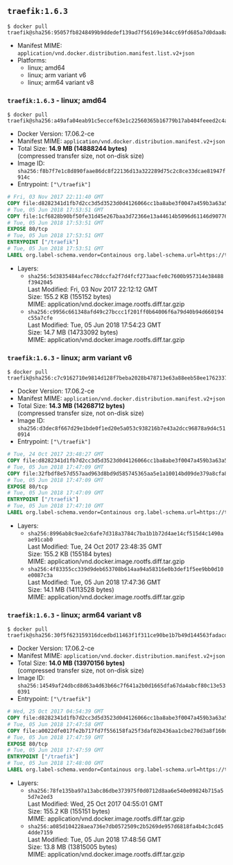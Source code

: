 ## `traefik:1.6.3`

```console
$ docker pull traefik@sha256:95057fb8248499b9ddedef139ad7f56169e344cc69fd685a7d0daa8adaa72d01
```

-	Manifest MIME: `application/vnd.docker.distribution.manifest.list.v2+json`
-	Platforms:
	-	linux; amd64
	-	linux; arm variant v6
	-	linux; arm64 variant v8

### `traefik:1.6.3` - linux; amd64

```console
$ docker pull traefik@sha256:a49afa04eab91c5eccef63e1c22560365b16779b17ab404feeed2c4a19b7d696
```

-	Docker Version: 17.06.2-ce
-	Manifest MIME: `application/vnd.docker.distribution.manifest.v2+json`
-	Total Size: **14.9 MB (14888244 bytes)**  
	(compressed transfer size, not on-disk size)
-	Image ID: `sha256:f8b7f7e1c8d890faae86dc8f22136d13a322289d75c2c8ce33dcae81947f914c`
-	Entrypoint: `["\/traefik"]`

```dockerfile
# Fri, 03 Nov 2017 22:11:40 GMT
COPY file:d8282341d1fb7d2cc3d5d3523d0d4126066cc1ba8abe3f0047a459b3a63a5653 in /etc/ssl/certs/ 
# Tue, 05 Jun 2018 17:53:51 GMT
COPY file:1cf6828b90bf50fe31d45e267baa3d72366e13a44614b5096d61146d90776863 in / 
# Tue, 05 Jun 2018 17:53:51 GMT
EXPOSE 80/tcp
# Tue, 05 Jun 2018 17:53:51 GMT
ENTRYPOINT ["/traefik"]
# Tue, 05 Jun 2018 17:53:51 GMT
LABEL org.label-schema.vendor=Containous org.label-schema.url=https://traefik.io org.label-schema.name=Traefik org.label-schema.description=A modern reverse-proxy org.label-schema.version=v1.6.3 org.label-schema.docker.schema-version=1.0
```

-	Layers:
	-	`sha256:5d3835484afecc78dccfa2f7d4fcf273aacfe0c7600b957314e38488f3942045`  
		Last Modified: Fri, 03 Nov 2017 22:12:12 GMT  
		Size: 155.2 KB (155152 bytes)  
		MIME: application/vnd.docker.image.rootfs.diff.tar.gzip
	-	`sha256:c9956c661348afd49c27bccc1f201ff0b64006f6a79d40b94d660194c55a7cfe`  
		Last Modified: Tue, 05 Jun 2018 17:54:23 GMT  
		Size: 14.7 MB (14733092 bytes)  
		MIME: application/vnd.docker.image.rootfs.diff.tar.gzip

### `traefik:1.6.3` - linux; arm variant v6

```console
$ docker pull traefik@sha256:c7c9162710e9814d128f7beba2028b478713e63a88eeb58ee1762337433dbd34
```

-	Docker Version: 17.06.2-ce
-	Manifest MIME: `application/vnd.docker.distribution.manifest.v2+json`
-	Total Size: **14.3 MB (14268712 bytes)**  
	(compressed transfer size, not on-disk size)
-	Image ID: `sha256:d3dec8f667d29e1bde0f1ed20e5a053c938216b7e43a2dcc96878a9d4c510914`
-	Entrypoint: `["\/traefik"]`

```dockerfile
# Tue, 24 Oct 2017 23:48:27 GMT
COPY file:d8282341d1fb7d2cc3d5d3523d0d4126066cc1ba8abe3f0047a459b3a63a5653 in /etc/ssl/certs/ 
# Tue, 05 Jun 2018 17:47:09 GMT
COPY file:32fbdf8e57d557aad963d8bd9d585745365aa5e1a10014bd09de379a8cfa852a in / 
# Tue, 05 Jun 2018 17:47:09 GMT
EXPOSE 80/tcp
# Tue, 05 Jun 2018 17:47:09 GMT
ENTRYPOINT ["/traefik"]
# Tue, 05 Jun 2018 17:47:10 GMT
LABEL org.label-schema.vendor=Containous org.label-schema.url=https://traefik.io org.label-schema.name=Traefik org.label-schema.description=A modern reverse-proxy org.label-schema.version=v1.6.3 org.label-schema.docker.schema-version=1.0
```

-	Layers:
	-	`sha256:8996ab8c9ae2c6afe7d318a3784c7ba1b1b72d4ae14cf515d4c1490aae91cab0`  
		Last Modified: Tue, 24 Oct 2017 23:48:35 GMT  
		Size: 155.2 KB (155184 bytes)  
		MIME: application/vnd.docker.image.rootfs.diff.tar.gzip
	-	`sha256:4f83355cc339d9deb653708b614aa94a58316e0b3def1f5ee9bb0d10e0087c3a`  
		Last Modified: Tue, 05 Jun 2018 17:47:36 GMT  
		Size: 14.1 MB (14113528 bytes)  
		MIME: application/vnd.docker.image.rootfs.diff.tar.gzip

### `traefik:1.6.3` - linux; arm64 variant v8

```console
$ docker pull traefik@sha256:30f5f623159316dcedbd11463f1f311ce90be1b7b49d144563fadacd267f3d16
```

-	Docker Version: 17.06.2-ce
-	Manifest MIME: `application/vnd.docker.distribution.manifest.v2+json`
-	Total Size: **14.0 MB (13970156 bytes)**  
	(compressed transfer size, not on-disk size)
-	Image ID: `sha256:14549af24dbcd8d63a4d63b66c7f641a2b0d1665dfa67da4abcf80c13e530391`
-	Entrypoint: `["\/traefik"]`

```dockerfile
# Wed, 25 Oct 2017 04:54:39 GMT
COPY file:d8282341d1fb7d2cc3d5d3523d0d4126066cc1ba8abe3f0047a459b3a63a5653 in /etc/ssl/certs/ 
# Tue, 05 Jun 2018 17:47:58 GMT
COPY file:a0022dfe017fe2b717fd7f556158fa25f3daf02b436aa1cbe270d3a8f160d238 in / 
# Tue, 05 Jun 2018 17:47:59 GMT
EXPOSE 80/tcp
# Tue, 05 Jun 2018 17:47:59 GMT
ENTRYPOINT ["/traefik"]
# Tue, 05 Jun 2018 17:48:00 GMT
LABEL org.label-schema.vendor=Containous org.label-schema.url=https://traefik.io org.label-schema.name=Traefik org.label-schema.description=A modern reverse-proxy org.label-schema.version=v1.6.3 org.label-schema.docker.schema-version=1.0
```

-	Layers:
	-	`sha256:78fe135ba97a13abc86dbe373975f0d0712d8aa6e540e09824b715a55d7e2ed3`  
		Last Modified: Wed, 25 Oct 2017 04:55:01 GMT  
		Size: 155.2 KB (155151 bytes)  
		MIME: application/vnd.docker.image.rootfs.diff.tar.gzip
	-	`sha256:a085d104228aea736e7db0572509c2b5269de957d6818fa4b4c3cd454dde7159`  
		Last Modified: Tue, 05 Jun 2018 17:48:56 GMT  
		Size: 13.8 MB (13815005 bytes)  
		MIME: application/vnd.docker.image.rootfs.diff.tar.gzip
